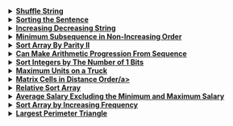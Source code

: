 <details>
  <summary><strong><a href=https://leetcode.com/problems/shuffle-string/description/>Shuffle String</a></strong></summary>

```cpp
class Solution {
public:
    string restoreString(string s, vector<int>& indices) {
        string result(s.size(), ' ');
        for (int i = 0; i < s.size(); ++i) {
            result[indices[i]] = s[i];
        }
        return result;
    }
};
```
</details>

<details>
  <summary><strong><a href=https://leetcode.com/problems/sorting-the-sentence/description/>Sorting the Sentence</a></strong></summary>

```cpp
class Solution {
public:
    string sortSentence(string s) {
        vector<string> words(9);  
        string word = "";
        
        for (char c : s) {
            if (isdigit(c)) {
                int index = c - '1';  
                words[index] = word;  
                word = "";
            } else if (c == ' ') 
                continue;  
            else 
                word += c;  
        }
        
        string result = "";
        for (string w : words) {
            if (!w.empty()) {
                if (!result.empty()) result += " ";
                result += w;
            }
        }
        
        return result;
    }
};
```
</details>

<details>
  <summary><strong><a href=https://leetcode.com/problems/increasing-decreasing-string/description/>Increasing Decreasing String</a></strong></summary>

```cpp
class Solution {
public:
    string sortString(string s) {
        vector<int> count(26, 0);
        for (char c : s) count[c - 'a']++;
        
        string result;
        while (result.size() < s.size()) {
            for (int i = 0; i < 26; ++i) {
                if (count[i] > 0) {
                    result += ('a' + i);
                    count[i]--;
                }
            }
            for (int i = 25; i >= 0; --i) {
                if (count[i] > 0) {
                    result += ('a' + i);
                    count[i]--;
                }
            }
        }
        return result;
    }
};
```
</details>

<details>
  <summary><strong><a href=https://leetcode.com/problems/minimum-subsequence-in-non-increasing-order/description/>Minimum Subsequence in Non-Increasing Order</a></strong></summary>

```cpp
class Solution {
public:
    vector<int> minSubsequence(vector<int>& nums) {
        sort(nums.begin(), nums.end(), greater<int>());
        int totalSum = accumulate(nums.begin(), nums.end(), 0);
        int subSum = 0;
        vector<int> result;
        
        for (int num : nums) {
            subSum += num;
            result.push_back(num);
            if (subSum > totalSum - subSum) 
                break;
        }
        
        return result;
    }
};
```
</details>

<details>
  <summary><strong><a href=https://leetcode.com/problems/sort-array-by-parity-ii/description/>Sort Array By Parity II</a></strong></summary>

```cpp
class Solution {
public:
    vector<int> sortArrayByParityII(vector<int>& nums) {
        int i = 0, j = 1;
        while (i < nums.size() && j < nums.size()) {
            while (i < nums.size() && nums[i] % 2 == 0) 
                i += 2;  
            while (j < nums.size() && nums[j] % 2 == 1) 
                j += 2;  
            if (i < nums.size() && j < nums.size()) 
                swap(nums[i], nums[j]);  
        }
        return nums;
    }
};
```
</details>

<details>
  <summary><strong><a href=https://leetcode.com/problems/can-make-arithmetic-progression-from-sequence/description/>Can Make Arithmetic Progression From Sequence</a></strong></summary>

```cpp
class Solution {
public:
    bool canMakeArithmeticProgression(vector<int>& arr) {
        sort(arr.begin(), arr.end());
        int diff = arr[1] - arr[0];
        for (int i = 2; i < arr.size(); ++i) 
            if (arr[i] - arr[i - 1] != diff) 
                return false;
                
        return true;
    }
};
```
</details>

<details>
  <summary><strong><a href=https://leetcode.com/problems/sort-integers-by-the-number-of-1-bits/description/>Sort Integers by The Number of 1 Bits</a></strong></summary>

```cpp
class Solution {
public:
    int countBits(int n) {
        return __builtin_popcount(n);
    }

    static bool compare(int a, int b) {
        int bitsA = __builtin_popcount(a);
        int bitsB = __builtin_popcount(b);
        if (bitsA == bitsB) 
            return a < b;
        return bitsA < bitsB;
    }

    vector<int> sortByBits(vector<int>& arr) {
        sort(arr.begin(), arr.end(), compare);
        return arr;
    }
};
```
</details>

<details>
  <summary><strong><a href=https://leetcode.com/problems/maximum-units-on-a-truck/description/>Maximum Units on a Truck</a></strong></summary>

```cpp
class Solution {
public:
    int maximumUnits(vector<vector<int>>& boxTypes, int truckSize) {
        sort(boxTypes.begin(), boxTypes.end(), [](const vector<int>& a, const vector<int>& b) {
            return a[1] > b[1];
        });
        
        int totalUnits = 0;
        
        for (const auto& box : boxTypes) {
            int count = min(box[0], truckSize);
            totalUnits += count * box[1];
            truckSize -= count;
            if (truckSize == 0) 
                break;
        }
        
        return totalUnits;
    }
};
```
</details>

<details>
  <summary><strong><a href=https://leetcode.com/problems/matrix-cells-in-distance-order/description/>Matrix Cells in Distance Order/a></strong></summary>

```cpp
class Solution {
public:
    vector<vector<int>> allCellsDistOrder(int rows, int cols, int rCenter, int cCenter) {
        vector<vector<int>> result;
        for (int r = 0; r < rows; r++) 
            for (int c = 0; c < cols; c++) 
                result.push_back({r, c});
        
        sort(result.begin(), result.end(), 
        [rCenter, cCenter](const vector<int>& a, const vector<int>& b) {
            return abs(a[0] - rCenter) + abs(a[1] - cCenter) < abs(b[0] - rCenter) + abs(b[1] - cCenter);
        });
        
        return result;
    }
};
```
</details>

<details>
  <summary><strong><a href=https://leetcode.com/problems/relative-sort-array/description/>Relative Sort Array</a></strong></summary>

```cpp
class Solution {
public:
    vector<int> relativeSortArray(vector<int>& arr1, vector<int>& arr2) {
        unordered_map<int, int> count;
        vector<int> result;

        for (int num : arr1) 
            count[num]++;

        for (int num : arr2) {
            while (count[num] > 0) {
                result.push_back(num);
                count[num]--;
            }
        }

        vector<int> remaining;
        for (const auto& entry : count) {
            for (int i = 0; i < entry.second; i++) 
                remaining.push_back(entry.first);
        }

        sort(remaining.begin(), remaining.end());
        result.insert(result.end(), remaining.begin(), remaining.end());

        return result;
    }
};
```
</details>

<details>
  <summary><strong><a href=https://leetcode.com/problems/average-salary-excluding-the-minimum-and-maximum-salary/description/>Average Salary Excluding the Minimum and Maximum Salary</a></strong></summary>

```cpp
class Solution {
public:
    double average(vector<int>& salary) {
        int minSalary = INT_MAX;
        int maxSalary = INT_MIN;
        double total = 0.0;
        
        for (int sal : salary) {
            total += sal;
            minSalary = min(minSalary, sal);
            maxSalary = max(maxSalary, sal);
        }
        
        total -= (minSalary + maxSalary);
        return total / (salary.size() - 2);
    }
};
```
</details>

<details>
  <summary><strong><a href=https://leetcode.com/problems/sort-array-by-increasing-frequency/description/>Sort Array by Increasing Frequency</a></strong></summary>

```cpp
class Solution {
public:
    vector<int> frequencySort(vector<int>& nums) {
        unordered_map<int, int> freqMap;

        for (int num : nums) 
            freqMap[num]++;

        vector<pair<int, int>> freqVec(freqMap.begin(), freqMap.end());
        sort(freqVec.begin(), freqVec.end(), 
        [](const pair<int, int>& a, const pair<int, int>& b) {
            return a.second == b.second ? a.first > b.first : a.second < b.second;
        });

        vector<int> result;
        for (const auto& entry : freqVec) 
            result.insert(result.end(), entry.second, entry.first);

        return result;
    }
};
```
</details>

<details>
  <summary><strong><a href=https://leetcode.com/problems/largest-perimeter-triangle/description/>Largest Perimeter Triangle</a></strong></summary>

```cpp
class Solution {
public:
    int largestPerimeter(vector<int>& nums) {
        sort(nums.begin(), nums.end());
        for (int i = nums.size() - 1; i >= 2; --i) 
            if (nums[i] < nums[i - 1] + nums[i - 2]) 
                return nums[i] + nums[i - 1] + nums[i - 2];
        
        return 0;
    }
};
```